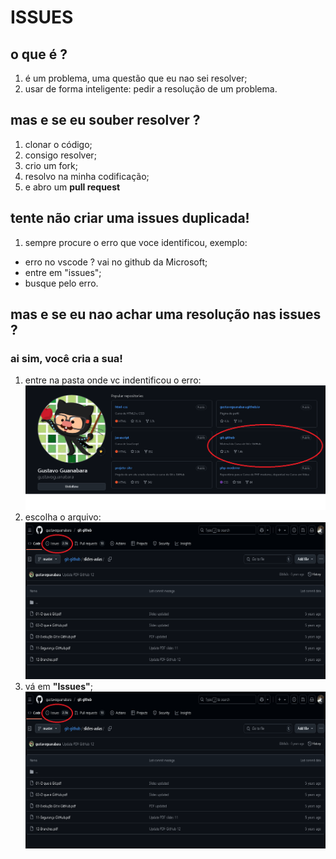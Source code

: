 # ISSUES
## o que é ?
1. é um problema, uma questão que eu nao sei resolver;
2. usar de forma inteligente: pedir a resolução de um problema.
## mas e se eu souber resolver ?
1. clonar o código;
2. consigo resolver;
3. crio um fork;
4. resolvo na minha codificação;
5. e abro um **pull request**
## tente não criar uma issues duplicada!
1. sempre procure o erro que voce identificou, exemplo:
- erro no vscode ? vai no github da Microsoft;
- entre em "issues";
- busque pelo erro.
## mas e se eu nao achar uma resolução nas issues ?
### ai sim, você cria a sua! 
1. entre na pasta onde vc indentificou o erro:
![Texto](imagens/imagem1.png)
2. escolha o arquivo:
![Texto](imagens/imagem2.png) 
3. vá em **"Issues"**;
![Texto](imagens/imagem2.png)